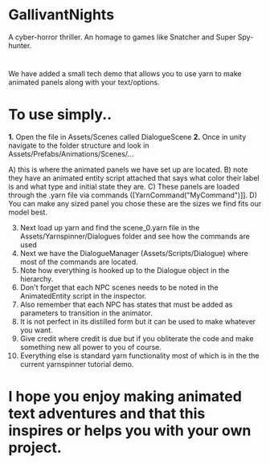 # GallivantNights
A cyber-horror thriller. An homage to games like Snatcher and Super Spy-hunter.

# 
 
We have added a small tech demo that allows you to use yarn to make animated panels along with your text/options.

# To use simply..
**1.**  Open the file in Assets/Scenes called DialogueScene
**2.** Once in unity navigate to the folder structure and look in Assets/Prefabs/Animations/Scenes/...
 
 A) this is where the animated panels we have set up are located.
 B) note they have an animated entity script attached that says what color their label is and what type and initial state they are.
 C) These panels are loaded through the .yarn file via commands ([YarnCommand("MyCommand")]].
 D) You can make any sized panel you chose these are the sizes we find fits our model best.

3. Next load up yarn and find the scene_0.yarn file in the Assets/Yarnspinner/Dialogues folder and see how the commands are used
4. Next we have the DialogueManager (Assets/Scripts/Dialogue) where most of the commands are located.
5. Note how everything is hooked up to the Dialogue object in the hierarchy.
6. Don't forget that each NPC scenes needs to be noted in the AnimatedEntity script in the inspector.
7. Also remember that each NPC has states that must be added as parameters to transition in the animator.
8. It is not perfect in its distilled form but it can be used to make whatever you want. 
9. Give credit where credit is due but if you obliterate the code and make something new all power to you of course.
10. Everything else is standard yarn functionality most of which is in the the current yarnspinner tutorial demo.

# I hope you enjoy making animated text adventures and that this inspires or helps you with your own project.
